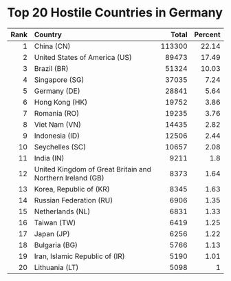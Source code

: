 # Top 20 Hostile Countries in Germany

| Rank | Country | Total | Percent |
| ---: | :------ | ----: | ------: |
| 1 | China (CN) | 113300 | 22.14 |
| 2 | United States of America (US) | 89473 | 17.49 |
| 3 | Brazil (BR) | 51324 | 10.03 |
| 4 | Singapore (SG) | 37035 | 7.24 |
| 5 | Germany (DE) | 28841 | 5.64 |
| 6 | Hong Kong (HK) | 19752 | 3.86 |
| 7 | Romania (RO) | 19235 | 3.76 |
| 8 | Viet Nam (VN) | 14435 | 2.82 |
| 9 | Indonesia (ID) | 12506 | 2.44 |
| 10 | Seychelles (SC) | 10657 | 2.08 |
| 11 | India (IN) | 9211 | 1.8 |
| 12 | United Kingdom of Great Britain and Northern Ireland (GB) | 8373 | 1.64 |
| 13 | Korea, Republic of (KR) | 8345 | 1.63 |
| 14 | Russian Federation (RU) | 6906 | 1.35 |
| 15 | Netherlands (NL) | 6831 | 1.33 |
| 16 | Taiwan (TW) | 6419 | 1.25 |
| 17 | Japan (JP) | 6256 | 1.22 |
| 18 | Bulgaria (BG) | 5766 | 1.13 |
| 19 | Iran, Islamic Republic of (IR) | 5190 | 1.01 |
| 20 | Lithuania (LT) | 5098 | 1 |
